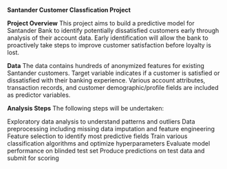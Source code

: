 **Santander Customer Classfication Project**

**Project Overview**
This project aims to build a predictive model for Santander Bank to identify potentially dissatisfied customers early through analysis of their account data. Early identification will allow the bank to proactively take steps to improve customer satisfaction before loyalty is lost.

**Data**
The data contains hundreds of anonymized features for existing Santander customers. Target variable indicates if a customer is satisfied or dissatisfied with their banking experience. Various account attributes, transaction records, and customer demographic/profile fields are included as predictor variables.

**Analysis Steps**
The following steps will be undertaken:

Exploratory data analysis to understand patterns and outliers
Data preprocessing including missing data imputation and feature engineering
Feature selection to identify most predictive fields
Train various classification algorithms and optimize hyperparameters
Evaluate model performance on blinded test set
Produce predictions on test data and submit for scoring
